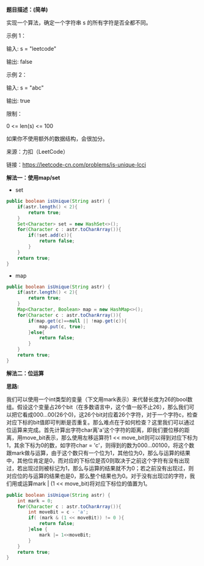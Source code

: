 **题目描述：(简单)**

实现一个算法，确定一个字符串 s 的所有字符是否全都不同。

示例 1：

输入: s = "leetcode"

输出: false 

示例 2：

输入: s = "abc"

输出: true

限制：

0 <= len(s) <= 100

如果你不使用额外的数据结构，会很加分。

来源：力扣（LeetCode）

链接：https://leetcode-cn.com/problems/is-unique-lcci

**解法一：使用map/set**
* set
```java
public boolean isUnique(String astr) {
    if(astr.length() < 2){
        return true;
    }
    Set<Character> set = new HashSet<>();
    for(Character c : astr.toCharArray()){
        if(!set.add(c)){
            return false;
        }
    }
    return true;
}
```

* map
```java 
public boolean isUnique(String astr) {
    if(astr.length() < 2){
        return true;
    }
    Map<Character, Boolean> map = new HashMap<>();
    for(Character c : astr.toCharArray()){
        if(map.get(c)==null || !map.get(c)){
            map.put(c, true);
        }else{
            return false;
        }
    }
    return true;
}
```

**解法二：位运算**

**思路:**

我们可以使用一个int类型的变量（下文用mark表示）来代替长度为26的bool数组。假设这个变量占26个bit（在多数语言中，这个值一般不止26），那么我们可以把它看成000...00(26个0)，这26个bit对应着26个字符，对于一个字符c，检查对应下标的bit值即可判断是否重复。那么难点在于如何检查？这里我们可以通过位运算来完成。首先计算出字符char离'a'这个字符的距离，即我们要位移的距离，用move_bit表示，那么使用左移运算符1 << move_bit则可以得到对应下标为1，其余下标为0的数，如字符char = 'c'，则得到的数为000...00100，将这个数跟mark做与运算，由于这个数只有一个位为1，其他位为0，那么与运算的结果中，其他位肯定是0，而对应的下标位是否0则取决于之前这个字符有没有出现过，若出现过则被标记为1，那么与运算的结果就不为0；若之前没有出现过，则对应位的与运算的结果也是0，那么整个结果也为0。对于没有出现过的字符，我们用或运算mark | (1 << move_bit)将对应下标位的值置为1。
```java
public boolean isUnique(String astr) {
    int mark = 0;
    for(Character c : astr.toCharArray()){
        int moveBit = c - 'a';
        if( (mark & (1 << moveBit)) != 0 ){
            return false;
        }else {
            mark |= 1<<moveBit;
        }
    }
    return true;
}
```